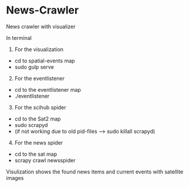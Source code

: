 # News-Crawler
News crawler with visualizer

In terminal
1) For the visualization
  - cd to spatial-events map
  - sudo gulp serve

2) For the eventlistener
  - cd to the eventlistener map
  - ./eventlistener

3) For the scihub spider
  - cd to the Sat2 map
  - sudo scrapyd
  - (if not working due to old pid-files --> sudo killall scrapyd)

4) For the news spider
  - cd to the sat map
  - scrapy crawl newsspider

Visulization shows the found news items and current events with satellite images
